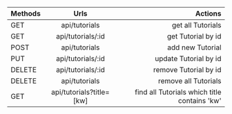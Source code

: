 | Methods  |	Urls	              |      Actions                                 |
| :------- |:------------------------:| ------------:|
| GET	   |  api/tutorials	          |  get all Tutorials							 |
| GET	   |  api/tutorials/:id	      |  get Tutorial by id                          |
| POST	   |  api/tutorials	          |  add new Tutorial                            |
| PUT	   |  api/tutorials/:id	      |  update Tutorial by id                       |
| DELETE   |  api/tutorials/:id	      |  remove Tutorial by id                       |
| DELETE   |  api/tutorials	          |  remove all Tutorials                        |
| GET	   |  api/tutorials?title=[kw]|	 find all Tutorials which title contains 'kw'|